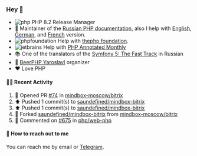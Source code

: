 ### Hey 👋

- ![php](https://user-images.githubusercontent.com/4685504/174548850-037dfd35-3b33-4154-9c50-95efd45ba66a.png) PHP 8.2 Release Manager
- 📖 Maintainer of the [Russian PHP documentation](https://github.com/php/doc-ru), also I help with [English](https://github.com/php/doc-en), [German](https://github.com/php/doc-de), and [French](https://github.com/php/doc-fr) version.
- ![phpfoundation](https://user-images.githubusercontent.com/4685504/174548733-72f62c18-f57e-47a6-8201-cb3d87e06b98.png) Help with [thephp.foundation](https://github.com/ThePHPF/thephp.foundation).
- ![jetbrains](https://user-images.githubusercontent.com/4685504/174548471-693a0e41-4db3-4251-a452-71518bfc5359.png) Help with [PHP Annotated Monthly](https://blog.jetbrains.com/phpstorm/tag/php-annotated-monthly/)
- 📚 One of the translators of
  the [Symfony 5: The Fast Track](https://symfony.com/doc/current/the-fast-track/ru/index.html)
  in Russian
- 🍻 [BeerPHP Yaroslavl](https://github.com/beerphp/yaroslavl) organizer
- ❤️ Love PHP

#### 👨‍💻 Recent Activity

<!--RECENT_ACTIVITY:start-->
1. 💪 Opened PR [#74](https://github.com/mindbox-moscow/bitrix/pull/74) in [mindbox-moscow/bitrix](https://github.com/mindbox-moscow/bitrix)
2. ⬆️ Pushed 1 commit(s) to [saundefined/mindbox-bitrix](https://github.com/saundefined/mindbox-bitrix)
3. ⬆️ Pushed 1 commit(s) to [saundefined/mindbox-bitrix](https://github.com/saundefined/mindbox-bitrix)
4. 🔱 Forked [saundefined/mindbox-bitrix](https://github.com/saundefined/mindbox-bitrix) from [mindbox-moscow/bitrix](https://github.com/mindbox-moscow/bitrix)
5. 💬 Commented on [#675](https://github.com/php/web-php/pull/675#discussion_r965615102) in [php/web-php](https://github.com/php/web-php)
<!--RECENT_ACTIVITY:end-->

#### 💌 How to reach out to me

You can reach me by email or [Telegram](https://t.me/saundefined).
